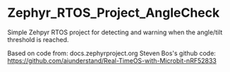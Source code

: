 # Zephyr_RTOS_Project_AngleCheck
Simple Zehpyr RTOS project for detecting and warning when the angle/tilt threshold is reached.

Based on code from: 
docs.zephyrproject.org 
Steven Bos's github code: https://github.com/aiunderstand/Real-TimeOS-with-Microbit-nRF52833

